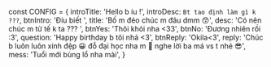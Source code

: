 const CONFIG = { 
introTitle: 'Hello b iu !', 
introDesc: `Bt tao định làm gì k ???`, 
btnIntro: 'Đíu biết ', 
title: 'Bố m đéo chúc m đâu dmm 😙', 
desc: 'Có nên chúc m tử tế k ta ??? ', 
btnYes: 'Thôi khỏi nha <33', 
btnNo: 'Đương nhiên rồi :3', 
question: 'Happy birthday b tôi nhá <3', 
btnReply: 'Okila<3', 
reply: 'Chúc b luôn luôn xinh đệp 😀 đỗ đại học nha m 🤩 nghe lời ba má vs t nhé 😎', 
mess: 'Tuổi mới bùng lổ nha mài', 
}



